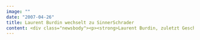 ```yaml
---
image: ""
date: "2007-04-26"
title: Laurent Burdin wechselt zu SinnerSchrader
content: <div class="newsbody"><p><strong>Laurent Burdin, zuletzt Geschäftsführer Beratung bei Springer &amp; Jacoby in Hamburg, übernimmt am 2. Mai die gleiche Funktion bei SinnerSchrader. Nach 12 Jahren bei Euro RSCG und Springer &amp; Jacoby nimmt der 43-Jährige Franzose jetzt Kurs Richtung Internet&#58; "Für einen Marketing-Mann wie mich ist eine Interactive-Agentur heute der spannendste Ort der Welt."</strong></p><p>„Das Marketing vollzieht einen fundamentalen Wandel, das Internet wird für viele Branchen und Marken zum Leitmedium", erläutert SinnerSchrader-Chef Matthias Schrader die Berufung des international anerkannten Marketingexperten.</p><p>Burdin selbst ist längst davon überzeugt, dass die Zukunft des Marketings interaktiv und digital sein wird&#58; "Das Web ist der Medienkanal Nr. 1, um Marken, Produkte, Informationen und Unterhaltung zu erleben und zu kaufen. So hat der Konsument entschieden, und so habe auch ich gewählt", erklärt er seinen in der Branche bisher einzigartigen Wechsel mit Vorreiterfunktion.</p><p>Laurent Burdin (43) ist Diplom-Kaufmann (EAP Paris-Oxford-Berlin) und war zuletzt Geschäftsführer von Springer &amp; Jacoby in Hamburg. Davor hat er u.a. Springer &amp; Jacoby France aufgebaut und geleitet. Vor seiner Zeit bei Springer &amp; Jacoby war er als Geschäftsführer bei Euro RSCG in Düsseldorf tätig.</p><p>Parallel zur Personalie Burdin sortiert SinnerSchrader seine Geschäftsfelder neu. Die bislang eigenständigen Technologie- und Kreativeinheiten werden unter der Agenturmarke SinnerSchrader zusammengeführt. Zum Geschäftsführer Technologie wird Holger Blank bestellt, bisher Geschäftsführer SinnerSchrader Neue Informatik. Matthias Schrader bleibt Sprecher der Geschäftsführung, die Position des Finanzgeschäftsführers wird weiter von Thomas Dyckhoff bekleidet.</p><p><a class="news-backlink" href="/de/"><svg class="svg-ico svg-ico--arrow-left"><use xlink&#58;href="#arrow-down"></use></svg>Zurück zur Presse Übersicht</a></p></div>
---
```

